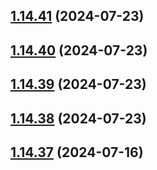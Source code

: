 ## [1.14.41](https://github.com/msobiecki/algorithm/compare/v1.14.40...v1.14.41) (2024-07-23)



## [1.14.40](https://github.com/msobiecki/algorithm/compare/v1.14.39...v1.14.40) (2024-07-23)



## [1.14.39](https://github.com/msobiecki/algorithm/compare/v1.14.38...v1.14.39) (2024-07-23)



## [1.14.38](https://github.com/msobiecki/algorithm/compare/v1.14.37...v1.14.38) (2024-07-23)



## [1.14.37](https://github.com/msobiecki/algorithm/compare/v1.14.36...v1.14.37) (2024-07-16)




